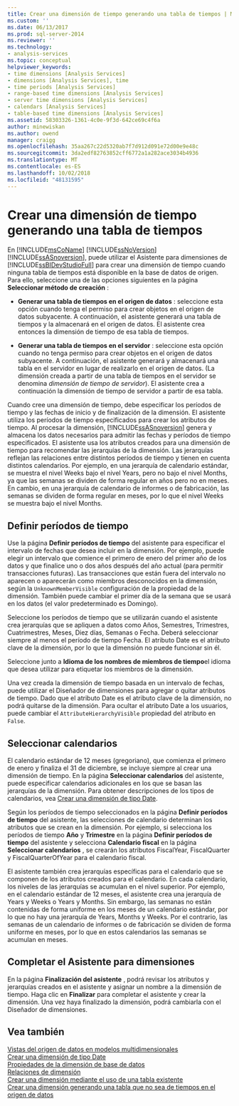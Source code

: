 ```yaml
---
title: Crear una dimensión de tiempo generando una tabla de tiempos | Microsoft Docs
ms.custom: ''
ms.date: 06/13/2017
ms.prod: sql-server-2014
ms.reviewer: ''
ms.technology:
- analysis-services
ms.topic: conceptual
helpviewer_keywords:
- time dimensions [Analysis Services]
- dimensions [Analysis Services], time
- time periods [Analysis Services]
- range-based time dimensions [Analysis Services]
- server time dimensions [Analysis Services]
- calendars [Analysis Services]
- table-based time dimensions [Analysis Services]
ms.assetid: 58303326-1361-4c0e-9f3d-642ce69c4f6a
author: minewiskan
ms.author: owend
manager: craigg
ms.openlocfilehash: 35aa267c22d5320ab7f7d912d091e72d00e9e48c
ms.sourcegitcommit: 3da2edf82763852cff6772a1a282ace3034b4936
ms.translationtype: MT
ms.contentlocale: es-ES
ms.lasthandoff: 10/02/2018
ms.locfileid: "48131595"
---
```

# <a name="create-a-time-dimension-by-generating-a-time-table"></a>Crear una dimensión de tiempo generando una tabla de tiempos
  En [!INCLUDE[msCoName](../../includes/msconame-md.md)] [!INCLUDE[ssNoVersion](../../includes/ssnoversion-md.md)] [!INCLUDE[ssASnoversion](../../includes/ssasnoversion-md.md)], puede utilizar el Asistente para dimensiones de [!INCLUDE[ssBIDevStudioFull](../../includes/ssbidevstudiofull-md.md)] para crear una dimensión de tiempo cuando ninguna tabla de tiempos está disponible en la base de datos de origen. Para ello, seleccione una de las opciones siguientes en la página **Seleccionar método de creación** :  
  
-   **Generar una tabla de tiempos en el origen de datos** : seleccione esta opción cuando tenga el permiso para crear objetos en el origen de datos subyacente. A continuación, el asistente generará una tabla de tiempos y la almacenará en el origen de datos. El asistente crea entonces la dimensión de tiempo de esa tabla de tiempos.  
  
-   **Generar una tabla de tiempos en el servidor** : seleccione esta opción cuando no tenga permiso para crear objetos en el origen de datos subyacente. A continuación, el asistente generará y almacenará una tabla en el servidor en lugar de realizarlo en el origen de datos. (La dimensión creada a partir de una tabla de tiempos en el servidor se denomina *dimensión de tiempo de servidor*). El asistente crea a continuación la dimensión de tiempo de servidor a partir de esa tabla.  
  
 Cuando cree una dimensión de tiempo, debe especificar los períodos de tiempo y las fechas de inicio y de finalización de la dimensión. El asistente utiliza los períodos de tiempo especificados para crear los atributos de tiempo. Al procesar la dimensión, [!INCLUDE[ssASnoversion](../../includes/ssasnoversion-md.md)] genera y almacena los datos necesarios para admitir las fechas y períodos de tiempo especificados. El asistente usa los atributos creados para una dimensión de tiempo para recomendar las jerarquías de la dimensión. Las jerarquías reflejan las relaciones entre distintos períodos de tiempo y tienen en cuenta distintos calendarios. Por ejemplo, en una jerarquía de calendario estándar, se muestra el nivel Weeks bajo el nivel Years, pero no bajo el nivel Months, ya que las semanas se dividen de forma regular en años pero no en meses. En cambio, en una jerarquía de calendario de informes o de fabricación, las semanas se dividen de forma regular en meses, por lo que el nivel Weeks se muestra bajo el nivel Months.  
  
## <a name="define-time-periods"></a>Definir períodos de tiempo  
 Use la página **Definir períodos de tiempo** del asistente para especificar el intervalo de fechas que desea incluir en la dimensión. Por ejemplo, puede elegir un intervalo que comience el primero de enero del primer año de los datos y que finalice uno o dos años después del año actual (para permitir transacciones futuras). Las transacciones que están fuera del intervalo no aparecen o aparecerán como miembros desconocidos en la dimensión, según la `UnknownMemberVisible` configuración de la propiedad de la dimensión. También puede cambiar el primer día de la semana que se usará en los datos (el valor predeterminado es Domingo).  
  
 Seleccione los períodos de tiempo que se utilizarán cuando el asistente crea jerarquías que se apliquen a datos como Años, Semestres, Trimestres, Cuatrimestres, Meses, Diez días, Semanas o Fecha. Deberá seleccionar siempre al menos el período de tiempo Fecha. El atributo Date es el atributo clave de la dimensión, por lo que la dimensión no puede funcionar sin él.  
  
 Seleccione junto a **Idioma de los nombres de miembros de tiempo**el idioma que desea utilizar para etiquetar los miembros de la dimensión.  
  
 Una vez creada la dimensión de tiempo basada en un intervalo de fechas, puede utilizar el Diseñador de dimensiones para agregar o quitar atributos de tiempo. Dado que el atributo Date es el atributo clave de la dimensión, no podrá quitarse de la dimensión. Para ocultar el atributo Date a los usuarios, puede cambiar el `AttributeHierarchyVisible` propiedad del atributo en `False`.  
  
## <a name="select-calendars"></a>Seleccionar calendarios  
 El calendario estándar de 12 meses (gregoriano), que comienza el primero de enero y finaliza el 31 de diciembre, se incluye siempre al crear una dimensión de tiempo. En la página **Seleccionar calendarios** del asistente, puede especificar calendarios adicionales en los que se basan las jerarquías de la dimensión. Para obtener descripciones de los tipos de calendarios, vea [Crear una dimensión de tipo Date](database-dimensions-create-a-date-type-dimension.md).  
  
 Según los períodos de tiempo seleccionados en la página **Definir períodos de tiempo** del asistente, las selecciones de calendario determinan los atributos que se crean en la dimensión. Por ejemplo, si selecciona los períodos de tiempo **Año** y **Trimestre** en la página **Definir períodos de tiempo** del asistente y selecciona **Calendario fiscal** en la página **Seleccionar calendarios** , se crearán los atributos FiscalYear, FiscalQuarter y FiscalQuarterOfYear para el calendario fiscal.  
  
 El asistente también crea jerarquías específicas para el calendario que se componen de los atributos creados para el calendario. En cada calendario, los niveles de las jerarquías se acumulan en el nivel superior. Por ejemplo, en el calendario estándar de 12 meses, el asistente crea una jerarquía de Years y Weeks o Years y Months. Sin embargo, las semanas no están contenidas de forma uniforme en los meses de un calendario estándar, por lo que no hay una jerarquía de Years, Months y Weeks. Por el contrario, las semanas de un calendario de informes o de fabricación se dividen de forma uniforme en meses, por lo que en estos calendarios las semanas se acumulan en meses.  
  
## <a name="completing-the-dimension-wizard"></a>Completar el Asistente para dimensiones  
 En la página **Finalización del asistente** , podrá revisar los atributos y jerarquías creados en el asistente y asignar un nombre a la dimensión de tiempo. Haga clic en **Finalizar** para completar el asistente y crear la dimensión. Una vez haya finalizado la dimensión, podrá cambiarla con el Diseñador de dimensiones.  
  
## <a name="see-also"></a>Vea también  
 [Vistas del origen de datos en modelos multidimensionales](data-source-views-in-multidimensional-models.md)   
 [Crear una dimensión de tipo Date](database-dimensions-create-a-date-type-dimension.md)   
 [Propiedades de la dimensión de base de datos](../multidimensional-models-olap-logical-dimension-objects/database-dimension-properties.md)   
 [Relaciones de dimensión](../multidimensional-models-olap-logical-cube-objects/dimension-relationships.md)   
 [Crear una dimensión mediante el uso de una tabla existente](create-a-dimension-by-using-an-existing-table.md)   
 [Crear una dimensión generando una tabla que no sea de tiempos en el origen de datos](create-a-dimension-by-generating-a-non-time-table-in-the-data-source.md)  
  
  
